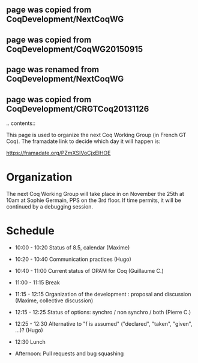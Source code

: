 ## page was copied from CoqDevelopment/NextCoqWG
## page was copied from CoqDevelopment/CoqWG20150915
## page was renamed from CoqDevelopment/NextCoqWG
## page was copied from CoqDevelopment/CRGTCoq20131126

.. contents::

This page is used to organize the next Coq Working Group (in French GT Coq). The framadate link to decide which day it will happen is:

  https://framadate.org/PZmXSIVoCjxElHOE

Organization
============

The next Coq Working Group will take place in on November the 25th at 10am at Sophie Germain, PPS on the 3rd floor. If time permits, it will be continued by a debugging session.

Schedule
========

* 10:00 - 10:20 Status of 8.5, calendar (Maxime)

* 10:20 - 10:40 Communication practices (Hugo)

* 10:40 - 11:00 Current status of OPAM for Coq (Guillaume C.)

* 11:00 - 11:15 Break

* 11:15 - 12:15 Organization of the development : proposal and discussion (Maxime, collective discussion)

* 12:15 - 12:25 Status of options: synchro / non synchro / both (Pierre C.)

* 12:25 - 12:30 Alternative to "f is assumed" ("declared", "taken", "given", ...)? (Hugo)

* 12:30 Lunch

* Afternoon: Pull requests and bug squashing

